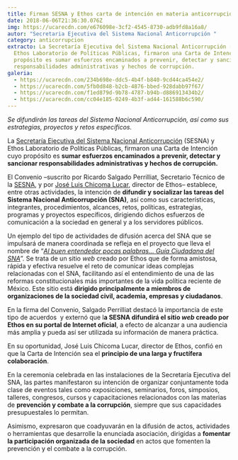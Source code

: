 ```yaml
---
title: Firman SESNA y Ethos carta de intención en materia anticorrupción
date: 2018-06-06T21:36:30.076Z
img: https://ucarecdn.com/e676098e-3cf2-4545-8730-adb9fd8a16a8/
autor: "Secretaria Ejecutiva del Sistema Nacional Anticorrupción "
category: anticorrupcion
extracto: La Secretaría Ejecutiva del Sistema Nacional Anticorrupción (SESNA) y
  Ethos Laboratorio de Políticas Públicas, firmaron una Carta de Intención cuyo
  propósito es sumar esfuerzos encaminados a prevenir, detectar y sancionar
  responsabilidades administrativas y hechos de corrupción.
galeria:
  - https://ucarecdn.com/234b698e-ddc5-4b4f-b840-9cd44ca454e2/
  - https://ucarecdn.com/5fb0d848-b2cb-4876-bbed-928dabb97f67/
  - https://ucarecdn.com/f1ed879d-9b78-4787-b94b-d886913434b2/
  - https://ucarecdn.com/cc04e185-0249-4b3f-ad44-161588b6c590/
---
```

*Se difundirán las tareas del Sistema Nacional Anticorrupción, así como sus estrategias, proyectos y retos específicos.*

La [Secretaría Ejecutiva del Sistema Nacional Anticorrupción](https://www.gob.mx/sesna) (SESNA) y Ethos Laboratorio de Políticas Públicas, firmaron una Carta de Intención cuyo propósito es **sumar esfuerzos encaminados a prevenir, detectar y sancionar responsabilidades administrativas y hechos de corrupción.** 

El Convenio –suscrito por Ricardo Salgado Perrilliat, Secretario Técnico de la [SESNA](https://www.gob.mx/sesna), y por [José Luis Chicoma Lucar](https://www.ethos.org.mx/es/nosotros/equipo/jose-luis-chicoma/), director de Ethos– establece, entre otras actividades, la intención de **difundir y socializar las tareas del Sistema Nacional Anticorrupción (SNA)**, así como sus características, integrantes, procedimientos, alcances, retos, políticas, estrategias, programas y proyectos específicos, dirigiendo dichos esfuerzos de comunicación a la sociedad en general y a los servidores públicos.

Un ejemplo del tipo de actividades de difusión acerca del SNA que se impulsará de manera coordinada se refleja en el proyecto que lleva el nombre de “*[Al buen entendedor pocas palabras… Guía Ciudadana del SNA](http://www.guiaciudadanadelsna.org.mx/)*”. Se trata de un sitio *web* creado por Ethos que de forma amistosa, rápida y efectiva resuelve el reto de comunicar ideas complejas relacionadas con el SNA, facilitando así el entendimiento de una de las reformas constitucionales más importantes de la vida política reciente de México. Este sitio está **dirigido principalmente a miembros de organizaciones de la sociedad civil, academia, empresas y ciudadanos**.

En la firma del Convenio, Salgado Perrilliat destacó la importancia de este tipo de acuerdos  y externó que l**a SESNA difundirá el sitio *web* creado por Ethos en su portal de Internet oficial**, a efecto de alcanzar a una audiencia más amplia y pueda así ser utilizada su información de manera práctica.

En su oportunidad, José Luis Chicoma Lucar, director de Ethos, confió en que la Carta de Intención sea el **principio de una larga y fructífera colaboración**.

En la ceremonia celebrada en las instalaciones de la Secretaría Ejecutiva del SNA, las partes manifestaron su intención de organizar conjuntamente toda clase de eventos tales como exposiciones, seminarios, foros, simposios, talleres, congresos, cursos y capacitaciones relacionados con las materias de **prevención y combate a la corrupción**, siempre que sus capacidades presupuestales lo permitan.

Asimismo, expresaron que coadyuvarán en la difusión de actos, actividades o herramientas que desarrolle la enunciada asociación, dirigidas a **fomentar la participación organizada de la sociedad** en actos que fomenten la prevención y el combate a la corrupción.